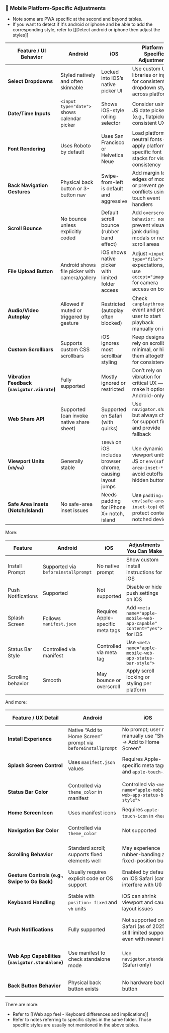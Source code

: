 
### 🔄 **Mobile Platform-Specific Adjustments**

- Note some are PWA specific at the second and beyond tables.
- If you want to detect if it's android or iphone and be able to add the corresponding style, refer to [[Detect android or iphone then adjust the styles]]

|Feature / UI Behavior|Android|iOS|Platform-Specific Adjustments|
|---|---|---|---|
|**Select Dropdowns**|Styled natively and often skinnable|Locked into iOS’s native picker UI|Use custom UI libraries or inputs for consistent dropdown styling across platforms|
|**Date/Time Inputs**|`<input type="date">` shows calendar picker|Shows iOS-style rolling selector|Consider using a JS date picker (e.g., flatpickr) for consistent UX|
|**Font Rendering**|Uses Roboto by default|Uses San Francisco or Helvetica Neue|Load platform-neutral fonts or apply platform-specific font stacks for visual consistency|
|**Back Navigation Gestures**|Physical back button or 3-button nav|Swipe-from-left is default and aggressive|Add margin to left edges of modals or prevent gesture conflicts using touch event handlers|
|**Scroll Bounce**|No bounce unless explicitly coded|Default scroll bounce (rubber band effect)|Add `overscroll-behavior: none` to prevent visual jank during modals or nested scroll areas|
|**File Upload Button**|Android shows file picker with camera/gallery|iOS shows native picker with limited folder access|Adjust `<input type="file">` expectations, e.g., use `accept="image/*"` for camera access on both|
|**Audio/Video Autoplay**|Allowed if muted or triggered by gesture|Restricted (autoplay often blocked)|Check `canplaythrough` event and prompt user to start playback manually on iOS|
|**Custom Scrollbars**|Supports custom CSS scrollbars|iOS ignores most scrollbar styling|Keep designs that rely on scrollbars minimal, or hide them altogether for consistency|
|**Vibration Feedback (`navigator.vibrate`)**|Fully supported|Mostly ignored or restricted|Don’t rely on vibration for critical UX — make it optional or Android-only|
|**Web Share API**|Supported (can invoke native share sheet)|Supported on Safari (with quirks)|Use `navigator.share()` but always check for support first and provide fallback|
|**Viewport Units (`vh`/`vw`)**|Generally stable|`100vh` on iOS includes browser chrome, causing layout jumps|Use dynamic viewport units (via JS or `env(safe-area-inset-*)`) to avoid cutoffs or hidden buttons|
|**Safe Area Insets (Notch/Island)**|No safe-area inset issues|Needs padding for iPhone X+ notch, island|Use `padding: env(safe-area-inset-top)` etc. to protect content on notched devices|

More:

|Feature|Android|iOS|Adjustments You Can Make|
|---|---|---|---|
|Install Prompt|Supported via `beforeinstallprompt`|No native prompt|Show custom install instructions for iOS|
|Push Notifications|Supported|Not supported|Disable or hide push settings on iOS|
|Splash Screen|Follows `manifest.json`|Requires Apple-specific meta tags|Add `<meta name="apple-mobile-web-app-capable" content="yes">` for iOS|
|Status Bar Style|Controlled via manifest|Controlled via meta tag|Use `<meta name="apple-mobile-web-app-status-bar-style">`|
|Scrolling behavior|Smooth|May bounce or overscroll|Apply scroll locking or styling per platform|

And more:

|Feature / UX Detail|Android|iOS|Platform-Specific Adjustments|
|---|---|---|---|
|**Install Experience**|Native “Add to Home Screen” prompt via `beforeinstallprompt`|No prompt; user must manually use "Share → Add to Home Screen"|Detect iOS and show a custom banner or modal with installation instructions|
|**Splash Screen Control**|Uses `manifest.json` values|Requires Apple-specific meta tags and `apple-touch-icon`|Add `<meta name="apple-mobile-web-app-capable" content="yes">` and related tags|
|**Status Bar Color**|Controlled via `theme_color` in manifest|Controlled via `<meta name="apple-mobile-web-app-status-bar-style">`|Set `theme_color` in manifest for Android, and `status-bar-style` to `default` or `black-translucent` on iOS|
|**Home Screen Icon**|Uses manifest icons|Requires `apple-touch-icon` in `<head>`|Provide multiple `apple-touch-icon` sizes for retina screens|
|**Navigation Bar Color**|Controlled via `theme_color`|Not supported|Optionally use subtle background or full-screen mode to hide nav bar on iOS|
|**Scrolling Behavior**|Standard scroll; supports fixed elements well|May experience rubber-banding and fixed-position bugs|Add `body { overscroll-behavior: contain; }` or `touch-action` tweaks for smoother UX|
|**Gesture Controls (e.g., Swipe to Go Back)**|Usually requires explicit code or OS support|Enabled by default on iOS Safari (can interfere with UI)|Avoid left-edge swipe gestures on iOS for full-screen overlays|
|**Keyboard Handling**|Stable with `position: fixed` and `vh` units|iOS can shrink viewport and cause layout issues|Use JavaScript to detect viewport resizing and reposition inputs/modals accordingly|
|**Push Notifications**|Fully supported|Not supported on Safari (as of 2025, still limited support even with newer iOS)|Hide or disable push notification UI elements on iOS or prompt fallback behavior|
|**Web App Capabilities (`navigator.standalone`)**|Use manifest to check standalone mode|Use `navigator.standalone` (Safari only)|Check for `window.matchMedia('(display-mode: standalone)')` or `navigator.standalone` to conditionally render UI|
|**Back Button Behavior**|Physical back button exists|No hardware back button|On Android, intercept the back button event to avoid exiting app unintentionally|

There are more:
- Refer to [[Web app feel - Keyboard differences and implications]]
- Refer to notes referring to specific styles in the same folder. Those specific styles are usually not mentioned in the above tables.